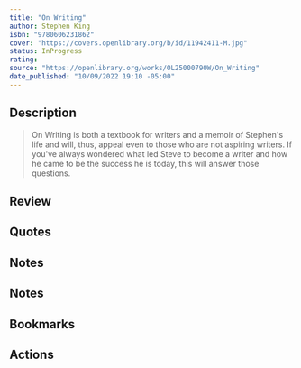 ```yaml
---
title: "On Writing"
author: Stephen King
isbn: "9780606231862"
cover: "https://covers.openlibrary.org/b/id/11942411-M.jpg"
status: InProgress
rating: 
source: "https://openlibrary.org/works/OL25000790W/On_Writing"
date_published: "10/09/2022 19:10 -05:00"
---
```


## Description

> On Writing is both a textbook for writers and a memoir of Stephen's life and will, thus, appeal even to those who are not aspiring writers. If you've always wondered what led Steve to become a writer and how he came to be the success he is today, this will answer those questions.

## Review

## Quotes

## Notes

## Notes

## Bookmarks

## Actions
